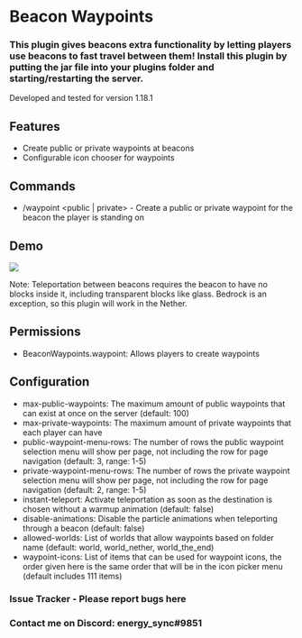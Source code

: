 # Beacon Waypoints
### This plugin gives beacons extra functionality by letting players use beacons to fast travel between them! Install this plugin by putting the jar file into your plugins folder and starting/restarting the server.


Developed and tested for version 1.18.1

## Features
- Create public or private waypoints at beacons
- Configurable icon chooser for waypoints


## Commands
- /waypoint <name> <public | private> - Create a public or private waypoint for the beacon the player is standing on


## Demo

[![](http://img.youtube.com/vi/-dx9NGfIUa0/0.jpg)](https://www.youtube.com/watch?v=-dx9NGfIUa0 "Beacon Waypoints Plugin")


Note: Teleportation between beacons requires the beacon to have no blocks inside it, including transparent blocks like glass. Bedrock is an exception, so this plugin will work in the Nether.



## Permissions
- BeaconWaypoints.waypoint: Allows players to create waypoints


## Configuration
- max-public-waypoints: The maximum amount of public waypoints that can exist at once on the server (default: 100)
- max-private-waypoints: The maximum amount of private waypoints that each player can have
- public-waypoint-menu-rows: The number of rows the public waypoint selection menu will show per page, not including the row for page navigation (default: 3, range: 1-5)
- private-waypoint-menu-rows: The number of rows the private waypoint selection menu will show per page, not including the row for page navigation (default: 2, range: 1-5)
- instant-teleport: Activate teleportation as soon as the destination is chosen without a warmup animation (default: false)
- disable-animations: Disable the particle animations when teleporting through a beacon (default: false)
- allowed-worlds: List of worlds that allow waypoints based on folder name (default: world, world_nether, world_the_end)
- waypoint-icons: List of items that can be used for waypoint icons, the order given here is the same order that will be in the icon picker menu (default includes 111 items)


### Issue Tracker - Please report bugs here
### Contact me on Discord: energy_sync#9851